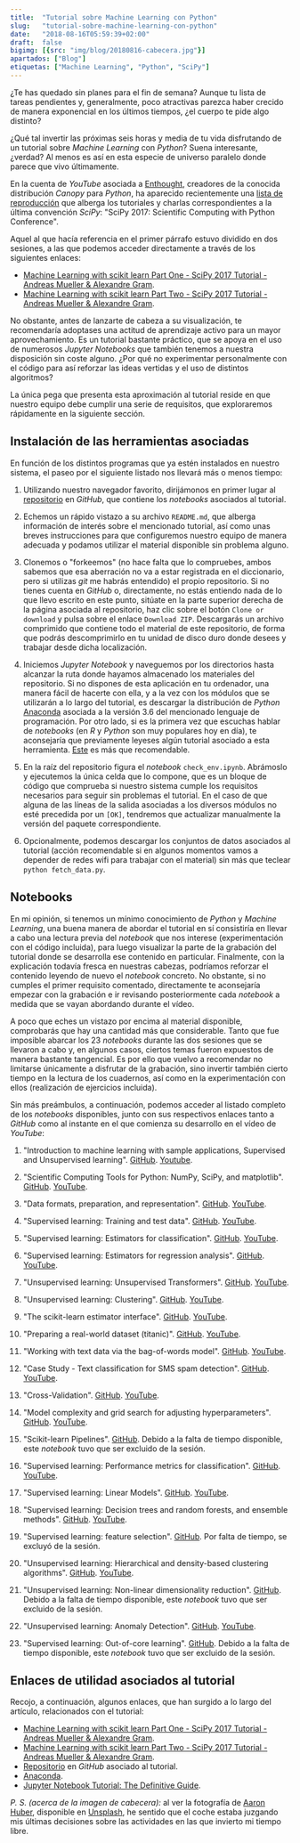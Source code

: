 ```yaml
---
title:  "Tutorial sobre Machine Learning con Python"
slug:   "tutorial-sobre-machine-learning-con-python"
date:   "2018-08-16T05:59:39+02:00"
draft:  false
bigimg: [{src: "img/blog/20180816-cabecera.jpg"}]
apartados: ["Blog"]
etiquetas: ["Machine Learning", "Python", "SciPy"]
---
```


¿Te has quedado sin planes para el fin de semana? Aunque tu lista de tareas pendientes y, generalmente, poco atractivas parezca haber crecido de manera exponencial en los últimos tiempos, ¿el cuerpo te pide algo distinto? 
<!--more-->

¿Qué tal invertir las próximas seis horas y media de tu vida disfrutando de un tutorial sobre *Machine Learning* con *Python*? Suena interesante, ¿verdad? Al menos es así en esta especie de universo paralelo donde parece que vivo últimamente.

En la cuenta de *YouTube* asociada a [Enthought](https://www.youtube.com/user/EnthoughtMedia), creadores de la conocida distribución *Canopy* para *Python*, ha aparecido recientemente una [lista de reproducción](https://www.youtube.com/playlist?list=PLYx7XA2nY5GfdAFycPLBdUDOUtdQIVoMf) que alberga los tutoriales y charlas correspondientes a la última convención *SciPy*: "SciPy 2017: Scientific Computing with Python Conference".

Aquel al que hacía referencia en el primer párrafo estuvo dividido en dos sesiones, a las que podemos acceder directamente a través de los siguientes enlaces:

- [Machine Learning with scikit learn Part One - SciPy 2017 Tutorial - Andreas Mueller & Alexandre Gram](https://youtu.be/2kT6QOVSgSg).
- [Machine Learning with scikit learn Part Two - SciPy 2017 Tutorial - Andreas Mueller & Alexandre Gram](https://youtu.be/WLYzSas511I).

No obstante, antes de lanzarte de cabeza a su visualización, te recomendaría adoptases una actitud de aprendizaje activo para un mayor aprovechamiento. Es un tutorial bastante práctico, que se apoya en el uso de numerosos *Jupyter Notebooks* que también tenemos a nuestra disposición sin coste alguno. ¿Por qué no experimentar personalmente con el código para así reforzar las ideas vertidas y el uso de distintos algoritmos?

La única pega que presenta esta aproximación al tutorial reside en que nuestro equipo debe cumplir una serie de requisitos, que exploraremos rápidamente en la siguiente sección.

## Instalación de las herramientas asociadas

En función de los distintos programas que ya estén instalados en nuestro sistema, el paseo por el siguiente listado nos llevará más o menos tiempo:

1. Utilizando nuestro navegador favorito, dirijámonos en primer lugar al [repositorio](https://github.com/amueller/scipy-2017-sklearn) en *GitHub*, que contiene los *notebooks* asociados al tutorial.

2. Echemos un rápido vistazo a su archivo `README.md`, que alberga información de interés sobre el mencionado tutorial, así como unas breves instrucciones para que configuremos nuestro equipo de manera adecuada y podamos utilizar el material disponible sin problema alguno.

3. Clonemos o "forkeemos" (no hace falta que lo compruebes, ambos sabemos que esa aberración no va a estar registrada en el diccionario, pero si utilizas *git* me habrás entendido) el propio repositorio. Si no tienes cuenta en *GitHub* o, directamente, no estás entiendo nada de lo que llevo escrito en este punto, sitúate en la parte superior derecha de la página asociada al repositorio, haz clic sobre el botón `Clone or download` y pulsa sobre el enlace `Download ZIP`. Descargarás un archivo comprimido que contiene todo el material de este repositorio, de forma que podrás descomprimirlo en tu unidad de disco duro donde desees y trabajar desde dicha localización.

4. Iniciemos *Jupyter Notebook* y naveguemos por los directorios hasta alcanzar la ruta donde hayamos almacenado los materiales del repositorio. Si no dispones de esta aplicación en tu ordenador, una manera fácil de hacerte con ella, y a la vez con los módulos que se utilizarán a lo largo del tutorial, es descargar la distribución de *Python* [Anaconda](https://www.anaconda.com/download/) asociada a la versión 3.6 del mencionado lenguaje de programación. Por otro lado, si es la primera vez que escuchas hablar de *notebooks* (en *R* y *Python* son muy populares hoy en día), te aconsejaría que previamente leyeses algún tutorial asociado a esta herramienta. [Este](https://www.datacamp.com/community/tutorials/tutorial-jupyter-notebook#gs.uBagi2Q) es más que recomendable.

5. En la raíz del repositorio figura el *notebook* `check_env.ipynb`. Abrámoslo y ejecutemos la única celda que lo compone, que es un bloque de código que comprueba si nuestro sistema cumple los requisitos necesarios para seguir sin problemas el tutorial. En el caso de que alguna de las líneas de la salida asociadas a los diversos módulos no esté precedida por un `[OK]`, tendremos que actualizar manualmente la versión del paquete correspondiente.

6. Opcionalmente, podemos descargar los conjuntos de datos asociados al tutorial (acción recomendable si en algunos momentos vamos a depender de redes wifi para trabajar con el material) sin más que teclear `python fetch_data.py`.

## Notebooks

En mi opinión, si tenemos un mínimo conocimiento de *Python* y *Machine Learning*, una buena manera de abordar el tutorial en sí consistiría en llevar a cabo una lectura previa del *notebook* que nos interese (experimentación con el código incluida), para luego visualizar la parte de la grabación del tutorial donde se desarrolla ese contenido en particular. Finalmente, con la explicación todavía fresca en nuestras cabezas, podríamos reforzar el contenido leyendo de nuevo el *notebook* concreto. No obstante, si no cumples el primer requisito comentado, directamente te aconsejaría empezar con la grabación e ir revisando posteriormente cada *notebook* a medida que se vayan abordando durante el vídeo.

A poco que eches un vistazo por encima al material disponible, comprobarás que hay una cantidad más que considerable. Tanto que fue imposible abarcar los 23 *notebooks* durante las dos sesiones que se llevaron a cabo y, en algunos casos, ciertos temas fueron expuestos de manera bastante tangencial. Es por ello que vuelvo a recomendar no limitarse únicamente a disfrutar de la grabación, sino invertir también cierto tiempo en la lectura de los cuadernos, así como en la experimentación con ellos (realización de ejercicios incluida).

Sin más preámbulos, a continuación, podemos acceder al listado completo de los *notebooks* disponibles, junto con sus respectivos enlaces tanto a *GitHub* como al instante en el que comienza su desarrollo en el vídeo de *YouTube*:

1. "Introduction to machine learning with sample applications, Supervised and Unsupervised learning". [GitHub](https://github.com/amueller/scipy-2017-sklearn/blob/master/notebooks/01.Introduction_to_Machine_Learning.ipynb). [Youtube](https://youtu.be/2kT6QOVSgSg?t=2m11s).

2. "Scientific Computing Tools for Python: NumPy, SciPy, and matplotlib". [GitHub](https://github.com/amueller/scipy-2017-sklearn/blob/master/notebooks/02.Scientific_Computing_Tools_in_Python.ipynb). [YouTube](https://youtu.be/2kT6QOVSgSg?t=20m40s).

3. "Data formats, preparation, and representation". [GitHub](https://github.com/amueller/scipy-2017-sklearn/blob/master/notebooks/03.Data_Representation_for_Machine_Learning.ipynb). [YouTube](https://youtu.be/2kT6QOVSgSg?t=27m11s).

4. "Supervised learning: Training and test data". [GitHub](https://github.com/amueller/scipy-2017-sklearn/blob/master/notebooks/04.Training_and_Testing_Data.ipynb). [YouTube](https://youtu.be/2kT6QOVSgSg?t=46m55s).

5. "Supervised learning: Estimators for classification". [GitHub](https://github.com/amueller/scipy-2017-sklearn/blob/master/notebooks/05.Supervised_Learning-Classification.ipynb). [YouTube](https://youtu.be/2kT6QOVSgSg?t=1h6m52s).

6. "Supervised learning: Estimators for regression analysis". [GitHub](https://github.com/amueller/scipy-2017-sklearn/blob/master/notebooks/06.Supervised_Learning-Regression.ipynb). [YouTube](https://youtu.be/2kT6QOVSgSg?t=1h37m43s).

7. "Unsupervised learning: Unsupervised Transformers". [GitHub](https://github.com/amueller/scipy-2017-sklearn/blob/master/notebooks/07.Unsupervised_Learning-Transformations_and_Dimensionality_Reduction.ipynb). [YouTube](https://youtu.be/2kT6QOVSgSg?t=1h52m51s).

8. "Unsupervised learning: Clustering". [GitHub](https://github.com/amueller/scipy-2017-sklearn/blob/master/notebooks/08.Unsupervised_Learning-Clustering.ipynb). [YouTube](https://youtu.be/2kT6QOVSgSg?t=2h20m25s).

9. "The scikit-learn estimator interface". [GitHub](https://github.com/amueller/scipy-2017-sklearn/blob/master/notebooks/09.Review_of_Scikit-learn_API.ipynb). [YouTube](https://youtu.be/2kT6QOVSgSg?t=2h41m6s).

10. "Preparing a real-world dataset (titanic)". [GitHub](https://github.com/amueller/scipy-2017-sklearn/blob/master/notebooks/10.Case_Study-Titanic_Survival.ipynb). [YouTube](https://youtu.be/2kT6QOVSgSg?t=2h46m2s).

11. "Working with text data via the bag-of-words model". [GitHub](https://github.com/amueller/scipy-2017-sklearn/blob/master/notebooks/11.Text_Feature_Extraction.ipynb). [YouTube](https://youtu.be/WLYzSas511I?t=25s).

12. "Case Study - Text classification for SMS spam detection". [GitHub](https://github.com/amueller/scipy-2017-sklearn/blob/master/notebooks/12.Case_Study-SMS_Spam_Detection.ipynb). [YouTube](https://youtu.be/WLYzSas511I?t=19m47s).

13. "Cross-Validation". [GitHub](https://github.com/amueller/scipy-2017-sklearn/blob/master/notebooks/13.Cross_Validation.ipynb). [YouTube](https://youtu.be/WLYzSas511I?t=37m9s).

14. "Model complexity and grid search for adjusting hyperparameters". [GitHub](https://github.com/amueller/scipy-2017-sklearn/blob/master/notebooks/14.Model_Complexity_and_GridSearchCV.ipynb). [YouTube](https://youtu.be/WLYzSas511I?t=52m6s).

15. "Scikit-learn Pipelines". [GitHub](https://github.com/amueller/scipy-2017-sklearn/blob/master/notebooks/15.Pipelining_Estimators.ipynb). Debido a la falta de tiempo disponible, este *notebook* tuvo que ser excluido de la sesión.

16. "Supervised learning: Performance metrics for classification". [GitHub](https://github.com/amueller/scipy-2017-sklearn/blob/master/notebooks/16.Performance_metrics_and_Model_Evaluation.ipynb). [YouTube](https://youtu.be/WLYzSas511I?t=1h14m58s).

17. "Supervised learning: Linear Models". [GitHub](https://github.com/amueller/scipy-2017-sklearn/blob/master/notebooks/17.In_Depth-Linear_Models.ipynb). [YouTube](https://youtu.be/WLYzSas511I?t=1h32m36s).

18. "Supervised learning: Decision trees and random forests, and ensemble methods". [GitHub](https://github.com/amueller/scipy-2017-sklearn/blob/master/notebooks/18.In_Depth-Trees_and_Forests.ipynb). [YouTube](https://youtu.be/WLYzSas511I?t=2h39s).

19. "Supervised learning: feature selection". [GitHub](https://github.com/amueller/scipy-2017-sklearn/blob/master/notebooks/19.Feature_Selection.ipynb). Por falta de tiempo, se excluyó de la sesión.

20. "Unsupervised learning: Hierarchical and density-based clustering algorithms". [GitHub](https://github.com/amueller/scipy-2017-sklearn/blob/master/notebooks/20.Unsupervised_learning-Hierarchical_and_density-based_clustering_algorithms.ipynb). [YouTube](https://youtu.be/WLYzSas511I?t=2h56m6s).

21. "Unsupervised learning: Non-linear dimensionality reduction". [GitHub](https://github.com/amueller/scipy-2017-sklearn/blob/master/notebooks/21.Unsupervised_learning-Non-linear_dimensionality_reduction.ipynb). Debido a la falta de tiempo disponible, este *notebook* tuvo que ser excluido de la sesión.

22. "Unsupervised learning: Anomaly Detection". [GitHub](https://github.com/amueller/scipy-2017-sklearn/blob/master/notebooks/22.Unsupervised_learning-anomaly_detection.ipynb). [YouTube](https://youtu.be/WLYzSas511I?t=2h21m38s).

23. "Supervised learning: Out-of-core learning". [GitHub](https://github.com/amueller/scipy-2017-sklearn/blob/master/notebooks/23.Out-of-core_Learning_Large_Scale_Text_Classification.ipynb). Debido a la falta de tiempo disponible, este *notebook* tuvo que ser excluido de la sesión.

## Enlaces de utilidad asociados al tutorial

Recojo, a continuación, algunos enlaces, que han surgido a lo largo del artículo, relacionados con el tutorial:

- [Machine Learning with scikit learn Part One - SciPy 2017 Tutorial - Andreas Mueller & Alexandre Gram](https://youtu.be/2kT6QOVSgSg).
- [Machine Learning with scikit learn Part Two - SciPy 2017 Tutorial - Andreas Mueller & Alexandre Gram](https://youtu.be/WLYzSas511I).
- [Repositorio](https://github.com/amueller/scipy-2017-sklearn) en *GitHub* asociado al tutorial.
- [Anaconda](https://www.continuum.io/download).
- [Jupyter Notebook Tutorial: The Definitive Guide](https://www.datacamp.com/community/tutorials/tutorial-jupyter-notebook#gs.y34eIOY).

*P. S. (acerca de la imagen de cabecera):* al ver la fotografía de [Aaron Huber](https://unsplash.com/@aahubs), disponible en [Unsplash](https://unsplash.com/photos/V09Io5ln-Qo), he sentido que el coche estaba juzgando mis últimas decisiones sobre las actividades en las que invierto mi tiempo libre.
